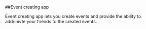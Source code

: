 ##Event creating app

Event creating app lets you create events and provide the ability to add/inivte your friends to the created events.




